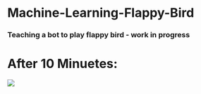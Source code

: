 # Machine-Learning-Flappy-Bird
### Teaching a bot to play flappy bird - work in progress
# After 10 Minuetes:
<img src="https://i.imgur.com/2j13v0z.png"/>
